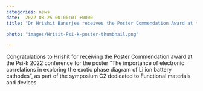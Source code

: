 ```yaml
---                                                                                                                                                                                      
categories: news                                                                                                                                                                 
date:  2022-08-25 00:00:01 +0000                                                                                                                                                        
title: "Dr Hrishit Banerjee receives the Poster Commendation Award at the Psi-k 2022 conference"

photo: "images/Hrisit-Psi-k-poster-thumbnail.png"

---            
```


Congratulations to Hrishit for receiving the Poster Commendation award at the Psi-k 2022 conference for the poster “The importance of electronic correlations in exploring the exotic phase diagram of Li ion battery cathodes”, as part of the symposium C2 dedicated to Functional materials and devices.